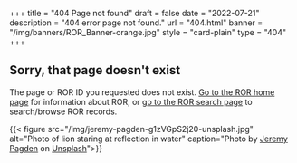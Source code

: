 +++
title = "404 Page not found"
draft = false
date = "2022-07-21"
description = "404 error page not found."
url = "404.html"
banner = "/img/banners/ROR_Banner-orange.jpg"
style = "card-plain"
type = "404"
+++

## Sorry, that page doesn't exist

The page or ROR ID you requested does not exist. [Go to the ROR home page](https://ror.org) for information about ROR, or [go to the ROR search page](https://ror.org/search) to search/browse ROR records.

{{< figure src="/img/jeremy-pagden-g1zVGpS2j20-unsplash.jpg" alt="Photo of lion staring at reflection in water" caption="Photo by [Jeremy Pagden](https://unsplash.com/ja/@jeremypagden) on [Unsplash](https://unsplash.com/images/animals/lion)">}}
